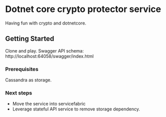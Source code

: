 # Dotnet core crypto protector service

Having fun with crypto and dotnetcore.

## Getting Started

Clone and play.
Swagger API schema: http://localhost:64058/swagger/index.html

### Prerequisites

Cassandra as storage.

### Next steps

- Move the service into servicefabric
- Leverage stateful API service to remove storage dependency.
